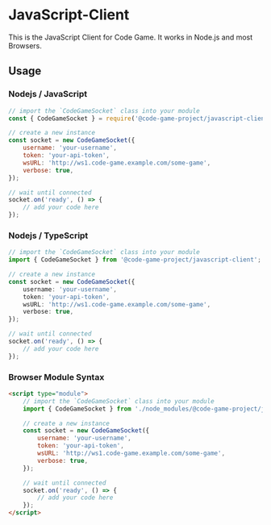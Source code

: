 # JavaScript-Client

This is the JavaScript Client for Code Game. It works in Node.js and most Browsers.

## Usage

### Nodejs / JavaScript

```javascript
// import the `CodeGameSocket` class into your module
const { CodeGameSocket } = require('@code-game-project/javascript-client');

// create a new instance
const socket = new CodeGameSocket({
	username: 'your-username',
	token: 'your-api-token',
	wsURL: 'http://ws1.code-game.example.com/some-game',
	verbose: true,
});

// wait until connected
socket.on('ready', () => {
	// add your code here
});
```

### Nodejs / TypeScript

```typescript
// import the `CodeGameSocket` class into your module
import { CodeGameSocket } from '@code-game-project/javascript-client';

// create a new instance
const socket = new CodeGameSocket({
	username: 'your-username',
	token: 'your-api-token',
	wsURL: 'http://ws1.code-game.example.com/some-game',
	verbose: true,
});

// wait until connected
socket.on('ready', () => {
	// add your code here
});
```

### Browser Module Syntax

```html
<script type="module">
	// import the `CodeGameSocket` class into your module
	import { CodeGameSocket } from './node_modules/@code-game-project/javascript-client/dist/browser/index.js';

	// create a new instance
	const socket = new CodeGameSocket({
		username: 'your-username',
		token: 'your-api-token',
		wsURL: 'http://ws1.code-game.example.com/some-game',
		verbose: true,
	});

	// wait until connected
	socket.on('ready', () => {
		// add your code here
	});
</script>
```
